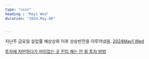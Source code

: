 ```yaml
---
type: "coin"
heading : "May1 Wed"
duration: "2024.May.08"


---
```

 

지난주 금요일 실업률 예상상회 이후 상승반전을 이루어냈음. 
[2024May1 Wed](/todo/images/Document2024May1-Wed.pdf)


[투자에 자만하다가 어이없는 곳 진입 해는 안 될 투자 방법](/todo/images/wrong_entry_2024-05-08.jpeg)
